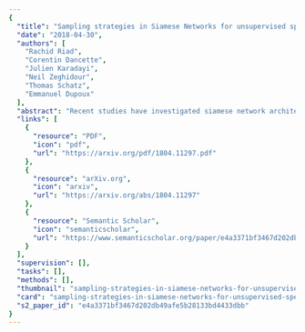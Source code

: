 ```yaml
---
{
  "title": "Sampling strategies in Siamese Networks for unsupervised speech representation learning",
  "date": "2018-04-30",
  "authors": [
    "Rachid Riad",
    "Corentin Dancette",
    "Julien Karadayi",
    "Neil Zeghidour",
    "Thomas Schatz",
    "Emmanuel Dupoux"
  ],
  "abstract": "Recent studies have investigated siamese network architectures for learning invariant speech representations using same-different side information at the word level. Here we investigate systematically an often ignored component of siamese networks: the sampling procedure (how pairs of same vs. different tokens are selected). We show that sampling strategies taking into account Zipf's Law, the distribution of speakers and the proportions of same and different pairs of words significantly impact the performance of the network. In particular, we show that word frequency compression improves learning across a large range of variations in number of training pairs. This effect does not apply to the same extent to the fully unsupervised setting, where the pairs of same-different words are obtained by spoken term discovery. We apply these results to pairs of words discovered using an unsupervised algorithm and show an improvement on state-of-the-art in unsupervised representation learning using siamese networks.",
  "links": [
    {
      "resource": "PDF",
      "icon": "pdf",
      "url": "https://arxiv.org/pdf/1804.11297.pdf"
    },
    {
      "resource": "arXiv.org",
      "icon": "arxiv",
      "url": "https://arxiv.org/abs/1804.11297"
    },
    {
      "resource": "Semantic Scholar",
      "icon": "semanticscholar",
      "url": "https://www.semanticscholar.org/paper/e4a3371bf3467d202db49afe5b28133bd4433dbb"
    }
  ],
  "supervision": [],
  "tasks": [],
  "methods": [],
  "thumbnail": "sampling-strategies-in-siamese-networks-for-unsupervised-speech-representation-learning-thumb.jpg",
  "card": "sampling-strategies-in-siamese-networks-for-unsupervised-speech-representation-learning-card.jpg",
  "s2_paper_id": "e4a3371bf3467d202db49afe5b28133bd4433dbb"
}
---
```


